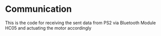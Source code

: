 # Communication
This is the code for receiving the sent data from PS2 via Bluetooth Module HC05 and actuating the motor accordingly
